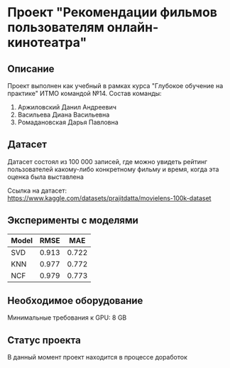 # Проект "Рекомендации фильмов пользователям онлайн-кинотеатра" 

## Описание
Проект выполнен как учебный в рамках курса "Глубокое обучение на практике" ИТМО командой №14. Состав команды:
1. Аржиловский Данил Андреевич
2. Васильева Диана Васильевна
3. Ромадановская Дарья Павловна

## Датасет

Датасет состоял из 100 000 записей, где можно увидеть рейтинг пользователей какому-либо конкретному фильму и время, когда эта оценка была выставлена

Ссылка на датасет:
https://www.kaggle.com/datasets/prajitdatta/movielens-100k-dataset

## Эксперименты с моделями

| Model  | RMSE  | MAE    |    
| ------ | ----  | ------ | 
| SVD    | 0.913 | 0.722  |
| KNN    | 0.977   | 0.772   |
| NCF    | 0.979 | 0.773  |

## Необходимое оборудование

Минимальные требования к GPU: 8 GB

## Статус проекта
В данный момент проект находится в процессе доработок 
